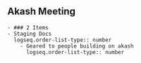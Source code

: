 ## Akash Meeting
	- ### 2 Items
	- Staging Docs
	  logseq.order-list-type:: number
		- Geared to people building on akash
		  logseq.order-list-type:: number